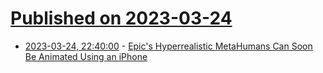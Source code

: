 # [Published on 2023-03-24](index.md)

* [2023-03-24, 22:40:00](https://apple.slashdot.org/story/23/03/24/2134248/epics-hyperrealistic-metahumans-can-soon-be-animated-using-an-iphone?utm_source=rss1.0mainlinkanon&utm_medium=feed) - [Epic's Hyperrealistic MetaHumans Can Soon Be Animated Using an iPhone](https://apple.slashdot.org/story/23/03/24/2134248/epics-hyperrealistic-metahumans-can-soon-be-animated-using-an-iphone?utm_source=rss1.0mainlinkanon&utm_medium=feed)
